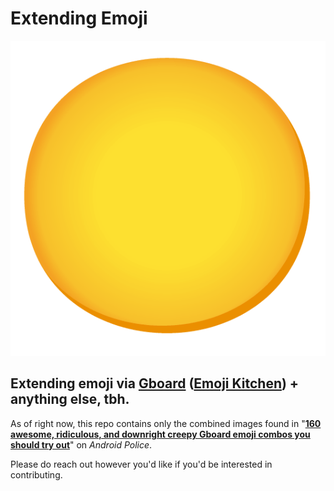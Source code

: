 # Extending Emoji

![Nilla](\png\gboard-emoji-kitchen-dupe-funny-1.png)

## Extending emoji via [Gboard](https://play.google.com/store/apps/details?id=com.google.android.inputmethod.latin&hl=en_US&gl=US) ([Emoji Kitchen](https://emoji.kitchen/)) + anything else, tbh.

As of right now, this repo contains only the combined images found in "**[160 awesome, ridiculous, and downright creepy Gboard emoji combos you should try out](https://www.androidpolice.com/2021/01/16/gboard-emoji-kitchen-how-to-examples/)**" on *Android Police*.

Please do reach out however you'd like if you'd be interested in contributing.